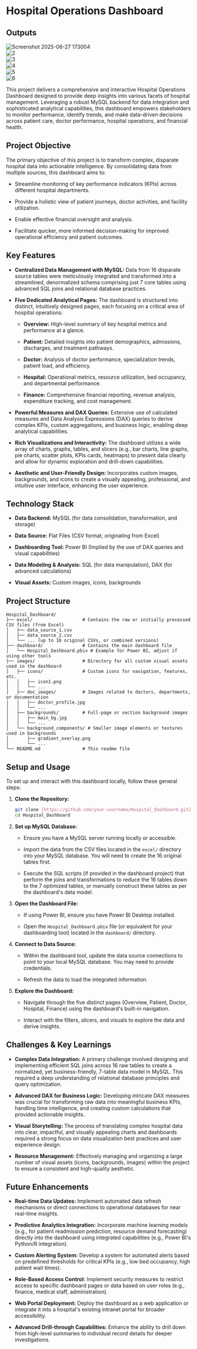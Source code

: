 # Hospital Operations Dashboard

## Outputs
![Screenshot 2025-06-27 173004](https://github.com/user-attachments/assets/d872a37b-a57c-47a8-977e-f1797dfb75ea)
<br>
![2](https://github.com/user-attachments/assets/1ab97faa-4e45-41e0-b5a2-ebfbc5ac8ef0)
<br>
![3](https://github.com/user-attachments/assets/5a00a01f-c552-4941-aaf3-16207e48dc53)
<br>
![4](https://github.com/user-attachments/assets/e476ae8d-8d29-4238-bbe7-36177f015aee)
<br>
![5](https://github.com/user-attachments/assets/7114a606-7194-43c2-93d6-f205a958ab83)
<br>
![6](https://github.com/user-attachments/assets/3b2fdbcd-37cb-4de3-b4d8-22846ac671e2)
<br>






This project delivers a comprehensive and interactive Hospital Operations Dashboard designed to provide deep insights into various facets of hospital management. Leveraging a robust MySQL backend for data integration and sophisticated analytical capabilities, this dashboard empowers stakeholders to monitor performance, identify trends, and make data-driven decisions across patient care, doctor performance, hospital operations, and financial health.

## Project Objective

The primary objective of this project is to transform complex, disparate hospital data into actionable intelligence. By consolidating data from multiple sources, this dashboard aims to:

* Streamline monitoring of key performance indicators (KPIs) across different hospital departments.

* Provide a holistic view of patient journeys, doctor activities, and facility utilization.

* Enable effective financial oversight and analysis.

* Facilitate quicker, more informed decision-making for improved operational efficiency and patient outcomes.

## Key Features

* **Centralized Data Management with MySQL:** Data from 16 disparate source tables were meticulously integrated and transformed into a streamlined, denormalized schema comprising just 7 core tables using advanced SQL joins and relational database practices.

* **Five Dedicated Analytical Pages:** The dashboard is structured into distinct, intuitively designed pages, each focusing on a critical area of hospital operations:

    * **Overview:** High-level summary of key hospital metrics and performance at a glance.

    * **Patient:** Detailed insights into patient demographics, admissions, discharges, and treatment pathways.

    * **Doctor:** Analysis of doctor performance, specialization trends, patient load, and efficiency.

    * **Hospital:** Operational metrics, resource utilization, bed occupancy, and departmental performance.

    * **Finance:** Comprehensive financial reporting, revenue analysis, expenditure tracking, and cost management.

* **Powerful Measures and DAX Queries:** Extensive use of calculated measures and Data Analysis Expressions (DAX) queries to derive complex KPIs, custom aggregations, and business logic, enabling deep analytical capabilities.

* **Rich Visualizations and Interactivity:** The dashboard utilizes a wide array of charts, graphs, tables, and slicers (e.g., bar charts, line graphs, pie charts, scatter plots, KPIs cards, heatmaps) to present data clearly and allow for dynamic exploration and drill-down capabilities.

* **Aesthetic and User-Friendly Design:** Incorporates custom images, backgrounds, and icons to create a visually appealing, professional, and intuitive user interface, enhancing the user experience.

## Technology Stack

* **Data Backend:** MySQL (for data consolidation, transformation, and storage)

* **Data Source:** Flat Files (CSV format, originating from Excel)

* **Dashboarding Tool:** Power BI (Implied by the use of DAX queries and visual capabilities)

* **Data Modeling & Analysis:** SQL (for data manipulation), DAX (for advanced calculations)

* **Visual Assets:** Custom images, icons, backgrounds

## Project Structure

```
Hospital_Dashboard/
├── excel/                   # Contains the raw or initially processed CSV files (from Excel)
│   ├── data_source_1.csv
│   ├── data_source_2.csv
│   └── ... (up to 16 original CSVs, or combined versions)
├── dashboard/               # Contains the main dashboard file
│   └── Hospital_Dashboard.pbix # Example for Power BI, adjust if using other tools
├── images/                  # Directory for all custom visual assets used in the dashboard
│   ├── icons/               # Custom icons for navigation, features, etc.
│   │   ├── icon1.png
│   │   └── ...
│   ├── doc_images/          # Images related to doctors, departments, or documentation
│   │   ├── doctor_profile.jpg
│   │   └── ...
│   ├── backgrounds/         # Full-page or section background images
│   │   ├── main_bg.jpg
│   │   └── ...
│   └── background_components/ # Smaller image elements or textures used in backgrounds
│       ├── gradient_overlay.png
│       └── ...
└── README.md                # This readme file

```
## Setup and Usage

To set up and interact with this dashboard locally, follow these general steps:

1.  **Clone the Repository:**
    ```bash
    git clone [https://github.com/your-username/Hospital_Dashboard.git](https://github.com/your-username/Hospital_Dashboard.git) # Replace with your actual repo URL
    cd Hospital_Dashboard
    ```

2.  **Set up MySQL Database:**

    * Ensure you have a MySQL server running locally or accessible.

    * Import the data from the CSV files located in the `excel/` directory into your MySQL database. You will need to create the 16 original tables first.

    * Execute the SQL scripts (if provided in the dashboard project) that perform the joins and transformations to reduce the 16 tables down to the 7 optimized tables, or manually construct these tables as per the dashboard's data model.

3.  **Open the Dashboard File:**

    * If using Power BI, ensure you have Power BI Desktop installed.

    * Open the `Hospital_Dashboard.pbix` file (or equivalent for your dashboarding tool) located in the `dashboard/` directory.

4.  **Connect to Data Source:**

    * Within the dashboard tool, update the data source connections to point to your local MySQL database. You may need to provide credentials.

    * Refresh the data to load the integrated information.

5.  **Explore the Dashboard:**

    * Navigate through the five distinct pages (Overview, Patient, Doctor, Hospital, Finance) using the dashboard's built-in navigation.

    * Interact with the filters, slicers, and visuals to explore the data and derive insights.

## Challenges & Key Learnings

* **Complex Data Integration:** A primary challenge involved designing and implementing efficient SQL joins across 16 raw tables to create a normalized, yet business-friendly, 7-table data model in MySQL. This required a deep understanding of relational database principles and query optimization.

* **Advanced DAX for Business Logic:** Developing intricate DAX measures was crucial for transforming raw data into meaningful business KPIs, handling time intelligence, and creating custom calculations that provided actionable insights.

* **Visual Storytelling:** The process of translating complex hospital data into clear, impactful, and visually appealing charts and dashboards required a strong focus on data visualization best practices and user experience design.

* **Resource Management:** Effectively managing and organizing a large number of visual assets (icons, backgrounds, images) within the project to ensure a consistent and high-quality aesthetic.

## Future Enhancements

* **Real-time Data Updates:** Implement automated data refresh mechanisms or direct connections to operational databases for near real-time insights.

* **Predictive Analytics Integration:** Incorporate machine learning models (e.g., for patient readmission prediction, resource demand forecasting) directly into the dashboard using integrated capabilities (e.g., Power BI's Python/R integration).

* **Custom Alerting System:** Develop a system for automated alerts based on predefined thresholds for critical KPIs (e.g., low bed occupancy, high patient wait times).

* **Role-Based Access Control:** Implement security measures to restrict access to specific dashboard pages or data based on user roles (e.g., finance, medical staff, administration).

* **Web Portal Deployment:** Deploy the dashboard as a web application or integrate it into a hospital's existing intranet portal for broader accessibility.

* **Advanced Drill-through Capabilities:** Enhance the ability to drill down from high-level summaries to individual record details for deeper investigations.
